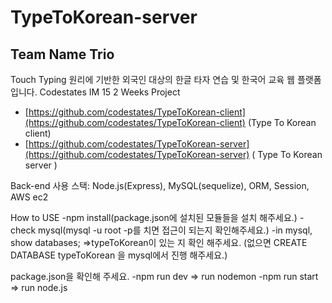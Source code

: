# TypeToKorean-server 

## Team Name Trio

Touch Typing 원리에 기반한 외국인 대상의 한글 타자 연습 및 한국어 교육 웹 플랫폼입니다. 
Codestates IM 15 2 Weeks Project

- [https://github.com/codestates/TypeToKorean-client](https://github.com/codestates/TypeToKorean-client)   (Type To Korean client)
- [https://github.com/codestates/TypeToKorean-server](https://github.com/codestates/TypeToKorean-server)  ( Type To Korean server )

Back-end 사용 스택: Node.js(Express), MySQL(sequelize), ORM, Session, AWS ec2

How to USE
-npm install(package.json에 설치된 모듈들을 설치 해주세요.)
-check mysql(mysql -u root -p를 치면 접근이 되는지 확인해주세요.)
-in mysql, show databases;
 =>typeToKorean이 있는 지 확인 해주세요. (없으면 CREATE DATABASE typeToKorean 을 mysql에서 진행 해주세요.)

 package.json을 확인해 주세요.
 -npm run dev => run nodemon
 -npm run start => run node.js